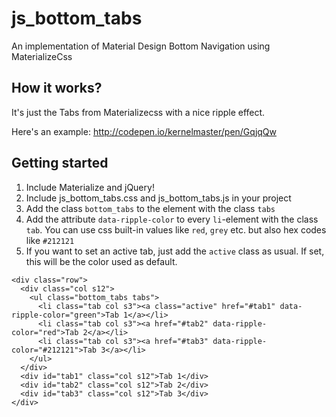 # js_bottom_tabs
An implementation of Material Design Bottom Navigation using MaterializeCss

## How it works?

It's just the Tabs from Materializecss with a nice ripple effect.<br>

Here's an example: http://codepen.io/kernelmaster/pen/GqjqQw

## Getting started

1. Include Materialize and jQuery!
2. Include js_bottom_tabs.css and js_bottom_tabs.js in your project
3. Add the class `bottom_tabs` to the element with the class `tabs`
4. Add the attribute `data-ripple-color` to every `li`-element with the class `tab`. You can use css built-in values like `red`, `grey` etc. but also hex codes like `#212121`
5. If you want to set an active tab, just add the `active` class as usual. If set, this will be the color used as default.
```
<div class="row">
  <div class="col s12">
    <ul class="bottom_tabs tabs">
      <li class="tab col s3"><a class="active" href="#tab1" data-ripple-color="green">Tab 1</a></li>
      <li class="tab col s3"><a href="#tab2" data-ripple-color="red">Tab 2</a></li>
      <li class="tab col s3"><a href="#tab3" data-ripple-color="#212121">Tab 3</a></li>
    </ul>
  </div>
  <div id="tab1" class="col s12">Tab 1</div>
  <div id="tab2" class="col s12">Tab 2</div>
  <div id="tab3" class="col s12">Tab 3</div>
</div>
```
